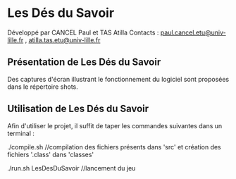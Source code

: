 # Les Dés du Savoir

Développé par CANCEL Paul et TAS Atilla
Contacts : paul.cancel.etu@univ-lille.fr , atilla.tas.etu@univ-lille.fr

## Présentation de Les Dés du Savoir

Des captures d'écran illustrant le fonctionnement du logiciel sont proposées dans le répertoire shots.


## Utilisation de Les Dés du Savoir

Afin d'utiliser le projet, il suffit de taper les commandes suivantes dans un terminal :

./compile.sh
//compilation des fichiers présents dans 'src' et création des fichiers '.class' dans 'classes'

./run.sh LesDesDuSavoir
//lancement du jeu
